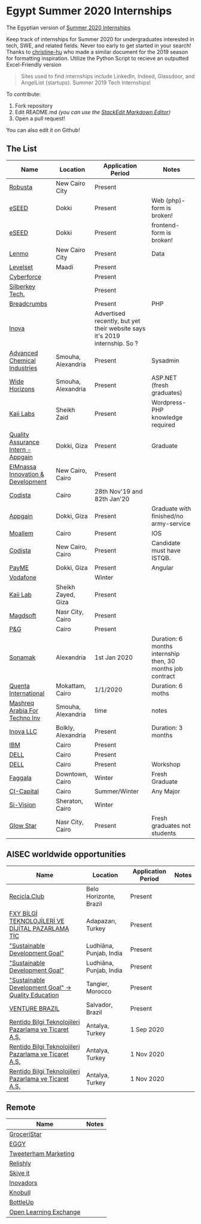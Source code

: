 
# Egypt Summer 2020 Internships
The Egyptian version of [Summer 2020 Internships](https://github.com/elaine-zheng/summer2020internships)

Keep track of internships for Summer 2020 for undergraduates interested in tech, SWE, and related fields. Never too early to get started in your search! Thanks to [christine-hu](https://github.com/christine-hu/summer-2019-internships) who made a similar document for the 2019 season for formatting inspiration. Utilize the Python Script to recieve an outputted Excel-Friendly version

> Sites used to find internships include LinkedIn, Indeed, Glassdoor, and AngelList (startups).
Summer 2019 Tech Internships!


To contribute:
 1. Fork repository
 2. Edit README.md *(you can use the [StackEdit Markdown Editor](https://stackedit.io/app#))*
 3. Open a pull request!

 You can also edit it on Github!

## The List

| Name  |  Location |  Application Period |  Notes |
|---|---|---|---|
|  [Robusta](https://apply.workable.com/robusta/j/3C74AE4FAD/) |  New Cairo City |  Present |  |
|  [eSEED](https://eseed.net/careers/web-development-intern/) |  Dokki |  Present |  Web (php)- form is broken!|
|  [eSEED](https://eseed.net/careers/front-end-development-intern/) |  Dokki |  Present | frontend- form is broken! |
|  [Lenmo](https://hire.withgoogle.com/public/jobs/lenmomobi/view/P_AAAAAAGAAATEfv9VYthtwS) |  New Cairo City |  Present | Data |
|  [Levelset](https://levelset.applytojob.com/apply/221e112c6a59567756517e6e060f51077c0c66372c182f194a1e326f2224122c7f773b/Intern-Software-Engineer?sid=HqssXigOgaOX78a6M99fjZgWyFvXjnFm04v&source=INDE) |  Maadi |  Present |  |
|  [Cyberforce](https://www.cyber-force.org/careers/career-details/#1.%20Junior%20Cybersecurity%20Engineer%20%5BInternship%5D) |   |  Present |  |
|  [Silberkey Tech.](http://careers.silverkeytech.com/Job/Details/47ca0106-cc10-4771-9473-f056ab27b52c) |   |  Present |  |
|  [Breadcrumbs](https://breadcrumbs.studio/careers/?job=nt87C4pWLYa4sik0sMCgm) |   |  Present | PHP |
|  [Inova](https://inovaeg.com/jobs/#1559257655501-4be5d148-efce) |  |  Advertised recently, but yet their website says it's 2019 internship. So ? |  |
|  [Advanced Chemical Industries](https://wuzzuf.net/internship/246754-IT-System-Admin-Intern---Alexandria-Advanced-Chemical-Industries-Alexandria-Egypt) | Smouha, Alexandria |  Present | Sysadmin |
|  [Wide Horizons](https://wuzzuf.net/internship/247596-ASP-NET-Developer---Alexandria-Internship-Wide-Horizons-Alexandria-Egypt) | Smouha, Alexandria |  Present | ASP.NET (fresh graduates) |
|  [Kaii Labs](https://www.linkedin.com/jobs/view/1569435607/) | Sheikh Zaid | Present | Wordpress-PHP knowledge required | 
|  [Quality Assurance Intern - Appgain](https://wuzzuf.net/internship/248334-Quality-Assurance-Intern-Appgain-Giza-Egypt) | Dokki, Giza | Present | Graduate | 
| [ElMnassa Innovation & Development](https://wuzzuf.net/internship/250869-Android-Developer---Internship-ElMnassa-Innovation-Development-Cairo-Egypt) | New Cairo, Cairo | Present | |
| [Codista](https://wuzzuf.net/internship/250486-Flutter-Developer---Intern-Codista-Cairo-Egypt) |Cairo |  28th Nov'19 and 82th Jan'20 | |
| [Appgain](https://wuzzuf.net/internship/250193-Back-End-Developer---Intern-Appgain-Giza-Egypt) | Dokki, Giza | Present | Graduate with finished/no army-service  | 
| [Moallem](https://wuzzuf.net/internship/250733-iOS-Developer---Internship-Moallem-Cairo-Egypt) | Cairo | Present | IOS |
| [Codista](https://wuzzuf.net/internship/252867-QC-Tester---Intern-Codista-Cairo-Egypt) | New Cairo, Cairo | Present | Candidate must have ISTQB. |
| [PayME](https://wuzzuf.net/internship/252833-Front-End-Developer-Angular-PayME-Giza-Egypt) | Dokki, Giza | Present | Angular |
| [Vodafone](https://careers.vodafone.com/job/winter-internship-in-cairo-cairo-jid-31284) | | Winter | |
| [Kaii Lab](https://wuzzuf.net/internship/253413-UI-Designer--amp--Developer---Intern-Kaii-Lab-Giza-Egypt) | Sheikh Zayed, Giza | Present | |
| [Magdsoft](https://wuzzuf.net/internship/255729-Software-Engineer---Intern-Magdsoft-Cairo-Egypt) | Nasr City, Cairo | Present | |
| [P&G](https://www.pgcareers.com/job/-/-/1644/14487189) | Cairo | Present | |
| [Sonamak](https://wuzzuf.net/internship/257333-PHP--amp--WordPress-Intern---Alexandria-Only-Sonamak-Alexandria-Egypt) | Alexandria | 1st Jan 2020 | Duration: 6 months internship then, 30 months job contract |
| [Quenta International](https://wuzzuf.net/internship/257687-Web-Developer-Internship-Quenta-International-Cairo-Egypt) | Mokattam, Cairo | 1/1/2020 | Duration: 6 moths |
| [Mashreq Arabia For Techno Inv](https://wuzzuf.net/internship/257314-Software-Development-Intern---Alexandria-Mashreq-Arabia-For-Techno-Inv-Alexandria-Egypt) | Smouha, Alexandria | time | notes |
| [Inova LLC](https://wuzzuf.net/internship/257137-QA-Software-Engineer-Internship-Inova-LLC-Alexandria-Egypt) | Bolkly, Alexandria | Present | Duration: 3 months |
| [IBM](https://www.linkedin.com/jobs/view/1655792657/) | Cairo | Present | |
| [DELL](https://jobs.dell.com/job/cairo/digital-transformation-bootcamp/375/14612299) | Cairo | Present | |
| [DELL](https://jobs.dell.com/job/cairo/vmware-students-workshop/375/14612295) | Cairo | Present | Workshop |
| [Faggala](https://wuzzuf.net/internship/260466-PHP-Software-Developer---Intern-Faggala-com-Cairo-Egypt) | Downtown, Cairo | Winter | Fresh Graduate |
| [CI-Capital](https://www.cicapital.com/internship/undergraduates-internship-programme/) | Cairo | Summer/Winter | Any Major |
| [Si-Vision](https://wuzzuf.net/internship/261200-CAD-Intern-Si-Vision-Cairo-Egypt) | Sheraton, Cairo | Winter |  |
| [Glow Star](https://wuzzuf.net/internship/260291-Front-End-Java-Developer---Unpaid-Internship-Glow-Star-Cairo-Egypt) | Nasr City, Cairo | Present | Fresh graduates not students |

<!-- | [name](url) | place | Present | Noetes | -->

## AISEC worldwide opportunities

| Name  |  Location |  Application Period |  Notes |
|---|---|---|---|
|  [Recicla.Club](https://aiesec.org/opportunity/1219763?product=GE) |  Belo Horizonte, Brazil |  Present |  |
|  [FXY BİLGİ TEKNOLOJİLERİ VE DİJİTAL PAZARLAMA TİC](https://aiesec.org/opportunity/1212633?product=GE) |  Adapazarı, Turkey |  Present |  |
|  ["Sustainable Development Goal"](https://aiesec.org/opportunity/1220175?product=GV) |  Ludhiāna, Punjab, India |  Present |  |
|  ["Sustainable Development Goal"](https://aiesec.org/opportunity/1221664?product=GV) |  Ludhiāna, Punjab, India |  Present |  |
|  ["Sustainable Development Goal" -> Quality Education](https://aiesec.org/opportunity/1205084?product=GV) |  Tangier, Morocco |  Present |  |
|  [VENTURE BRAZIL](https://aiesec.org/opportunity/1218710?product=GE) |  Salvador, Brazil |  Present |  |
|  [Rentido Bilgi Teknolojileri Pazarlama ve Ticaret A.Ş.](https://aiesec.org/opportunity/1185451?product=GE) |  Antalya, Turkey |  1 Sep 2020 |  |
|  [Rentido Bilgi Teknolojileri Pazarlama ve Ticaret A.Ş.](https://aiesec.org/opportunity/1185453?product=GE) |  Antalya, Turkey |  1 Nov 2020 |  |
|  [Rentido Bilgi Teknolojileri Pazarlama ve Ticaret A.Ş.](https://aiesec.org/opportunity/1211938?product=GE) |  Antalya, Turkey |  1 Nov 2020 |  |

## Remote
| Name | Notes |
|---|---|
| [GroceriStar](https://angel.co/company/groceristar/jobs) | |
| [EGGY](https://angel.co/company/eggy/jobs/68202-frontend-developing-ui-ux) | |
| [Tweeterham Marketing](https://angel.co/company/twitterham-inc-1/jobs/54166-developer) | |
| [Relishly](https://angel.co/company/relishly/jobs/54075-data-engineer-internship) | |
| [Skive it](https://angel.co/company/skive-it/jobs/23266-software-engineering-intern) | |
| [Inovadors](https://angel.co/company/inovadors/jobs/37643-online-intern-software-engineer) | |
| [Knobull](https://angel.co/company/knobull-1/jobs/24678-cse-student-ios-dev) | |
| [BottleUp](https://angel.co/company/bottleup/jobs/50507-ios-developer-intern) | |
|  [Open Learning Exchange](https://eg.indeed.com/job/virtual-systems-engineer-intern-f0bedc2fc2b24e7a) | |
